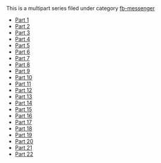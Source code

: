 <aside class="related-posts">
  This is a multipart series filed under category <a href="/categories.html#fb-messenger-ref">fb-messenger</a>
   <ul>
    <li> <a href="/fb-messenger/2015/08/19/Learning-js-technologies-part1">Part 1</a></li>
    <li> <a href="/fb-messenger/2015/08/20/Learning-js-technologies-part2">Part 2</a></li>
    <li> <a href="/fb-messenger/2015/08/21/Learning-js-technologies-part3">Part 3</a></li>
    <li> <a href="/fb-messenger/2015/08/21/Learning-js-technologies-part4">Part 4</a></li>
    <li> <a href="/fb-messenger/2015/08/21/Learning-js-technologies-part5">Part 5</a></li>
    <li> <a href="/fb-messenger/2015/08/23/Learning-js-technologies-part6">Part 6</a></li>
    <li> <a href="/fb-messenger/2015/08/23/Learning-js-technologies-part7">Part 7</a></li>
    <li> <a href="/fb-messenger/2015/08/24/Learning-js-technologies-part8">Part 8</a></li>
    <li> <a href="/fb-messenger/2015/09/07/Learning-js-technologies-part9">Part 9</a></li>
    <li> <a href="/fb-messenger/2015/09/08/Learning-js-technologies-part10">Part 10</a></li>
    <li> <a href="/fb-messenger/2015/09/19/Learning-js-technologies-part11">Part 11</a></li>
    <li> <a href="/fb-messenger/2015/09/23/Learning-js-technologies-part12">Part 12</a></li>
    <li> <a href="/fb-messenger/2015/10/01/Learning-js-technologies-part13">Part 13</a></li>
    <li> <a href="/fb-messenger/2015/11/03/Learning-js-technologies-part14">Part 14</a></li>
    <li> <a href="/fb-messenger/2015/11/06/Learning-js-technologies-part15">Part 15</a></li>
    <li> <a href="/fb-messenger/2015/11/10/Learning-js-technologies-part16">Part 16</a></li>
    <li> <a href="/fb-messenger/2015/11/12/Learning-js-technologies-part17">Part 17</a></li>
    <li> <a href="/fb-messenger/2015/11/14/Learning-js-technologies-part18">Part 18</a></li>
    <li> <a href="/fb-messenger/2015/11/17/Learning-js-technologies-part19">Part 19</a></li>
    <li> <a href="/fb-messenger/2015/11/19/Learning-js-technologies-part20">Part 20</a></li>
    <li> <a href="/fb-messenger/2015/11/27/Learning-js-technologies-part21">Part 21</a></li>
    <li> <a href="/fb-messenger/2015/12/05/Learning-js-technologies-part22">Part 22</a></li>
  </ul>
</aside>